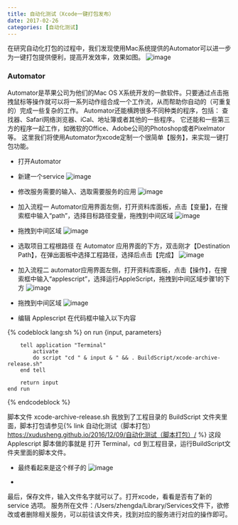 ```yaml
---
title: 自动化测试（Xcode一键打包发布）
date: 2017-02-26
categories: [自动化测试]
---
```


在研究自动化打包的过程中，我们发现使用Mac系统提供的Automator可以进一步为一键打包提供便利，提高开发效率，效果如图。
![image](http://ohlldt20k.bkt.clouddn.com/20161211-2-1.png)

### Automator
Automator是苹果公司为他们的Mac OS X系统开发的一款软件。只要通过点击拖拽鼠标等操作就可以将一系列动作组合成一个工作流，从而帮助你自动的（可重复的）完成一些复杂的工作。 Automator还能横跨很多不同种类的程序，包括： 查找器、Safari网络浏览器、iCal、地址簿或者其他的一些程序。 它还能和一些第三方的程序一起工作，如微软的Office、Adobe公司的Photoshop或者Pixelmator等。
这里我们将使用Automator为xcode定制一个很简单【服务】，来实现一键打包功能。 

* 打开Automator
* 新建一个service 
![image](http://ohlldt20k.bkt.clouddn.com/20161211-2-2.png)

* 修改服务需要的输入、选取需要服务的应用 
![image](http://ohlldt20k.bkt.clouddn.com/20161211-2-3.png)

* 加入流程一 
Automator应用界面左侧，打开资料库面板，点击【变量】，在搜索框中输入“path”，选择目标路径变量，拖拽到中间区域 
![image](http://ohlldt20k.bkt.clouddn.com/20161211-2-4.png)

* 拖拽到中间区域 
![image](http://ohlldt20k.bkt.clouddn.com/20161211-2-5.png)

* 选取项目工程根路径 
在 Automator 应用界面的下方，双击刚才【Destination Path】，在弹出面板中选择工程路径，选择后点击【完成】 
![image](http://ohlldt20k.bkt.clouddn.com/20161211-2-6.png)

* 加入流程二 
automator应用界面左侧，打开资料库面板，点击【操作】，在搜索框中输入“applescript”，选择运行AppleScript，拖拽到中间区域步骤1的下方 
![image](http://ohlldt20k.bkt.clouddn.com/20161211-2-7.png)

* 拖拽到中间区域 
![image](http://ohlldt20k.bkt.clouddn.com/20161211-2-8.png)

* 编辑 Applescript 
在代码框中输入以下内容 

{% codeblock lang:sh %}
    on run {input, parameters}

        tell application "Terminal"
            activate
            do script "cd " & input & " && . BuildScript/xcode-archive-release.sh"
        end tell

        return input
    end run
{% endcodeblock %}


脚本文件 xcode-archive-release.sh 我放到了工程目录的 BuildScript 文件夹里面，脚本打包请参见{% link 自动化测试（脚本打包） https://xudusheng.github.io/2016/12/09/自动化测试（脚本打包）/ %}
这段 Applescript 脚本做的事就是 打开 Terminal，cd 到工程目录，运行BuildScript文件夹里面的脚本文件。

* 最终看起来是这个样子的 
![image](http://ohlldt20k.bkt.clouddn.com/20161211-2-9.png)

*
最后，保存文件，输入文件名字就可以了。打开xcode，看看是否有了新的 service 选项。
服务所在文件：/Users/zhengda/Library/Services文件下，欲修改或者删除相关服务，可以前往该文件夹，找到对应的服务进行对应的操作即可。








































